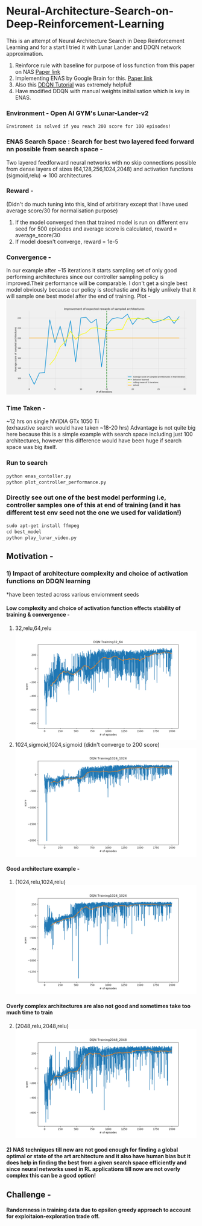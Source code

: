 # Neural-Architecture-Search-on-Deep-Reinforcement-Learning
This is an attempt of Neural Architecture Search in Deep Reinforcement Learning and for a start I tried it with Lunar Lander and DDQN network approximation. 
1. Reinforce rule with baseline for purpose of loss function from this paper on NAS [Paper link](https://arxiv.org/pdf/1611.01578)
2. Implementing ENAS by Google Brain for this. [Paper link](https://arxiv.org/abs/1802.03268)
3. Also this [DDQN Tutorial](https://www.katnoria.com/nb_dqn_lunar/) was extremely helpful!
4. Have modified DDQN with manual weights initialisation which is key in ENAS.
### Environment - Open AI GYM's Lunar-Lander-v2 
    Enviroment is solved if you reach 200 score for 100 episodes!

### ENAS Search Space : Search for best two layered feed forward nn possible from search space - 
Two layered feedforward neural networks with no skip connections  possible from dense layers of sizes (64,128,256,1024,2048) and activation functions (sigmoid,relu) => 100 architectures
### Reward -
(Didn't do much tuning into this, kind of arbitirary except that I have used average score/30 for normalisation purpose)
1. If the model converged then that trained model is run on different env seed for 500 episodes and average score is calculated, reward = average_score/30
2. If  model doesn't converge, reward = 1e-5
### Convergence - 
In our example after ~15 iterations it starts sampling  set of  only good performing architectures since our controller sampling policy is improved.Their performance will be comparable. I don't get a single best model obviously because our policy is stochastic and its higly unlikely that it will sample one best model after the end of training.
Plot - 
![plot](https://github.com/akjayant/Neural-Architecture-Search-Project/raw/master/controller_performance.png)

### Time Taken - 
~12 hrs on single NVIDIA GTx 1050 Ti  
(exhaustive search would have taken ~18-20 hrs)
Advantage is not quite big here because this is a simple example with search space including just 100 architectures, however this difference would have been huge if search space was big itself.
### Run to search
    python enas_contoller.py
    python plot_controller_performance.py
    
### Directly see out one of the best model performing i.e, controller samples one of this at end of training (and it has different test env seed not the one we used for validation!)

    sudo apt-get install ffmpeg
    cd best_model
    python play_lunar_video.py 
    
## Motivation - 
### 1) Impact of architecture complexity and choice of activation functions on DDQN learning
*have been tested across various enviornment seeds
#### Low complexity and choice of activation function effects stability of training & convergence - 
1) 32,relu,64,relu
![p](https://github.com/akjayant/Neural-Architecture-Search-Project/raw/master/impact_of_architecture_choice_ddqn_results/model_env_seed_3/solved_200_32_64_3.png)
2) 1024,sigmoid,1024,sigmoid (didn't converge to 200 score)
![q](https://github.com/akjayant/Neural-Architecture-Search-Project/raw/master/impact_of_architecture_choice_ddqn_results/model_env_seed_4_sigmoid/solved_200_1024_1024_4.png)

#### Good architecture example - 
1) (1024,relu,1024,relu)
![w](https://github.com/akjayant/Neural-Architecture-Search-Project/raw/master/impact_of_architecture_choice_ddqn_results/model_env_seed_4/solved_200_1024_1024_4.png)
#### Overly complex architectures are also not good and sometimes take too much time to train
2) (2048,relu,2048,relu)
![rr](https://github.com/akjayant/Neural-Architecture-Search-Project/raw/master/impact_of_architecture_choice_ddqn_results/model_env_seed_4/solved_200_2048_2048_4.png)
#### 2) NAS techniques till now are not good enough for finding a global optimal or state of the art architecture and it also have human bias but it does help in finding the best from a given search space efficiently and since neural networks used in RL applications till now are not overly complex this can be a good option! 
## Challenge - 
#### Randomness in training data due to epsilon greedy approach to account for exploitaion-exploration trade off.
